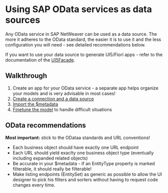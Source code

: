 # Using SAP OData services as data sources

Any OData service in SAP NetWeaver can be used as a data source. The more it adheres to the OData standard, the easier it is to use it and the less configuration you will need - see detailed recommendations below.

If you want to use your data source to generate UI5/Fiori apps - refer to the documentation of the [UI5Facade](https://github.com/exface/UI5Facade/blob/master/Docs/index.md).

## Walkthrough

1. Create an app for your OData service - a separate app helps organize your models and is very advisable in most cases!
2. [Create a connection and a data source](setting_up_an_oData_data_source.md)
3. [Import the $metadata](generate_metamodel_from_odata.md) 
4. [Finetune the model](metamodel_finetuning.md) to handle difficult situations

## OData recommendations

**Most important:** stick to the ODataa standards and URL conventions!

- Each business object should have exactly one URL endpoint 
- Each URL should yield exaclty one business object type (eventually including expanded related objects)
- Be accurate in your $metadata - if an EntityType property is marked filterable, it should really be filterable!
- Make listing endpoints (EntitySet) as generic as possible to allow the UI designer to pick his filters and sorters without having to request code changes every time.